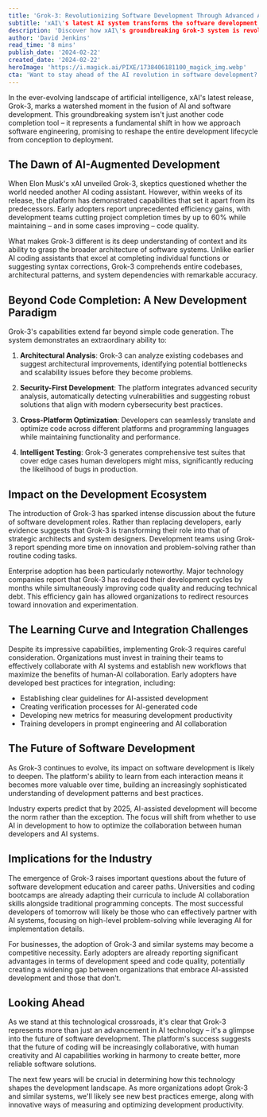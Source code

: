 ```yaml
---
title: 'Grok-3: Revolutionizing Software Development Through Advanced AI Integration'
subtitle: 'xAI\'s latest AI system transforms the software development lifecycle'
description: 'Discover how xAI\'s groundbreaking Grok-3 system is revolutionizing software development, offering unprecedented efficiency gains and transforming developers\' approach to work.'
author: 'David Jenkins'
read_time: '8 mins'
publish_date: '2024-02-22'
created_date: '2024-02-22'
heroImage: 'https://i.magick.ai/PIXE/1738406181100_magick_img.webp'
cta: 'Want to stay ahead of the AI revolution in software development? Follow us on LinkedIn for daily insights into how Grok-3 and other AI technologies are transforming the future of coding.'
---
```


In the ever-evolving landscape of artificial intelligence, xAI's latest release, Grok-3, marks a watershed moment in the fusion of AI and software development. This groundbreaking system isn't just another code completion tool – it represents a fundamental shift in how we approach software engineering, promising to reshape the entire development lifecycle from conception to deployment.

## The Dawn of AI-Augmented Development

When Elon Musk's xAI unveiled Grok-3, skeptics questioned whether the world needed another AI coding assistant. However, within weeks of its release, the platform has demonstrated capabilities that set it apart from its predecessors. Early adopters report unprecedented efficiency gains, with development teams cutting project completion times by up to 60% while maintaining – and in some cases improving – code quality.

What makes Grok-3 different is its deep understanding of context and its ability to grasp the broader architecture of software systems. Unlike earlier AI coding assistants that excel at completing individual functions or suggesting syntax corrections, Grok-3 comprehends entire codebases, architectural patterns, and system dependencies with remarkable accuracy.

## Beyond Code Completion: A New Development Paradigm

Grok-3's capabilities extend far beyond simple code generation. The system demonstrates an extraordinary ability to:

1. **Architectural Analysis**: Grok-3 can analyze existing codebases and suggest architectural improvements, identifying potential bottlenecks and scalability issues before they become problems.

2. **Security-First Development**: The platform integrates advanced security analysis, automatically detecting vulnerabilities and suggesting robust solutions that align with modern cybersecurity best practices.

3. **Cross-Platform Optimization**: Developers can seamlessly translate and optimize code across different platforms and programming languages while maintaining functionality and performance.

4. **Intelligent Testing**: Grok-3 generates comprehensive test suites that cover edge cases human developers might miss, significantly reducing the likelihood of bugs in production.

## Impact on the Development Ecosystem

The introduction of Grok-3 has sparked intense discussion about the future of software development roles. Rather than replacing developers, early evidence suggests that Grok-3 is transforming their role into that of strategic architects and system designers. Development teams using Grok-3 report spending more time on innovation and problem-solving rather than routine coding tasks.

Enterprise adoption has been particularly noteworthy. Major technology companies report that Grok-3 has reduced their development cycles by months while simultaneously improving code quality and reducing technical debt. This efficiency gain has allowed organizations to redirect resources toward innovation and experimentation.

## The Learning Curve and Integration Challenges

Despite its impressive capabilities, implementing Grok-3 requires careful consideration. Organizations must invest in training their teams to effectively collaborate with AI systems and establish new workflows that maximize the benefits of human-AI collaboration. Early adopters have developed best practices for integration, including:

- Establishing clear guidelines for AI-assisted development
- Creating verification processes for AI-generated code
- Developing new metrics for measuring development productivity
- Training developers in prompt engineering and AI collaboration

## The Future of Software Development

As Grok-3 continues to evolve, its impact on software development is likely to deepen. The platform's ability to learn from each interaction means it becomes more valuable over time, building an increasingly sophisticated understanding of development patterns and best practices.

Industry experts predict that by 2025, AI-assisted development will become the norm rather than the exception. The focus will shift from whether to use AI in development to how to optimize the collaboration between human developers and AI systems.

## Implications for the Industry

The emergence of Grok-3 raises important questions about the future of software development education and career paths. Universities and coding bootcamps are already adapting their curricula to include AI collaboration skills alongside traditional programming concepts. The most successful developers of tomorrow will likely be those who can effectively partner with AI systems, focusing on high-level problem-solving while leveraging AI for implementation details.

For businesses, the adoption of Grok-3 and similar systems may become a competitive necessity. Early adopters are already reporting significant advantages in terms of development speed and code quality, potentially creating a widening gap between organizations that embrace AI-assisted development and those that don't.

## Looking Ahead

As we stand at this technological crossroads, it's clear that Grok-3 represents more than just an advancement in AI technology – it's a glimpse into the future of software development. The platform's success suggests that the future of coding will be increasingly collaborative, with human creativity and AI capabilities working in harmony to create better, more reliable software solutions.

The next few years will be crucial in determining how this technology shapes the development landscape. As more organizations adopt Grok-3 and similar systems, we'll likely see new best practices emerge, along with innovative ways of measuring and optimizing development productivity.